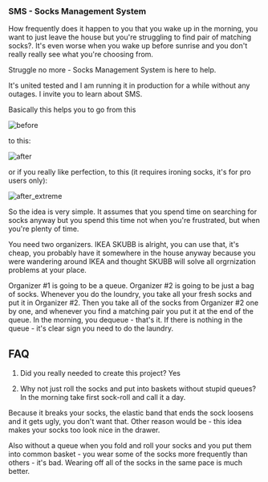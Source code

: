 ### SMS - Socks Management System

How frequently does it happen to you that you wake up in the morning, you want to just leave the house but you're struggling to find pair of matching socks?. It's even worse when you wake up before sunrise and you don't really really see what you're choosing from.

Struggle no more - Socks Management System is here to help.

It's united tested and I am running it in production for a while without any outages. I invite you to learn about SMS.

Basically this helps you to go from this

![before](./before.png)

to this:

![after](./after.png)

or if you really like perfection, to this (it requires ironing socks, it's for pro users only):

![after_extreme](./after_extreme.png)

So the idea is very simple. It assumes that you spend time on searching for socks anyway but you spend this time not when you're frustrated, but when you're plenty of time.

You need two organizers. IKEA SKUBB is alright, you can use that, it's cheap, you probably have it somewhere in the house anyway because you were wandering around IKEA and thought SKUBB will solve all orgrnization problems at your place. 

Organizer #1 is going to be a queue. Organizer #2 is going to be just a bag of socks. Whenever you do the loundry, you take all your fresh socks and put it in Organizer #2. Then you take all of the socks from Organizer #2 one by one, and whenever you find a matching pair
you put it at the end of the queue. In the morning, you dequeue - that's it. If there is nothing in the queue - it's clear sign you need to do the laundry.


## FAQ
1. Did you really needed to create this project?
Yes

2. Why not just roll the socks and put into baskets without stupid queues? In the morning take first sock-roll and call it a day.

Because it breaks your socks, the elastic band that ends the sock loosens and it gets ugly, you don't want that. Other reason would be - this idea makes your socks too look nice in the drawer.

Also without a queue when you fold and roll your socks and you put them into common basket - you wear some of the socks more frequently than others - it's bad. Wearing off all of the socks in the same pace is much better.
